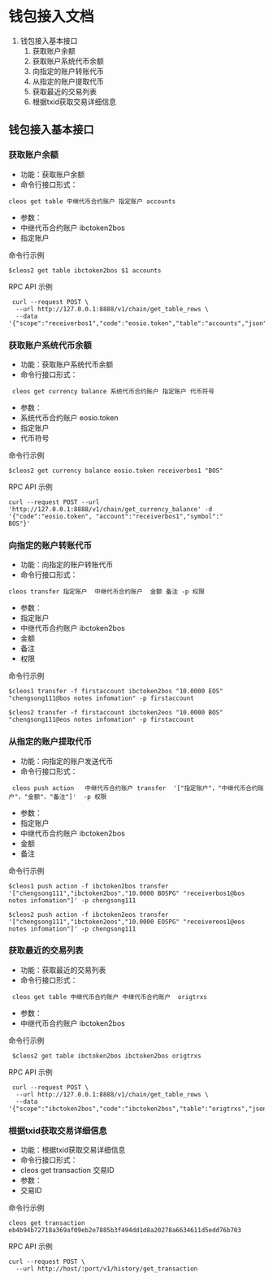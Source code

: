 

# 钱包接入文档

1. 钱包接入基本接口
	1. 	获取账户余额
	1. 	获取账户系统代币余额
	1. 	向指定的账户转账代币
	1. 	从指定的账户提取代币 
	1. 	获取最近的交易列表
	1. 	根据txid获取交易详细信息

## 钱包接入基本接口

### 获取账户余额
* 功能：获取账户余额
* 命令行接口形式：  
```
cleos get table 中继代币合约账户 指定账户 accounts
```
* 参数：
* 中继代币合约账户  ibctoken2bos
* 指定账户  

命令行示例

``` 
$cleos2 get table ibctoken2bos $1 accounts

```
  
RPC API 示例

```
 curl --request POST \
  --url http://127.0.0.1:8888/v1/chain/get_table_rows \
  --data '{"scope":"receiverbos1","code":"eosio.token","table":"accounts","json":"true"}'
```
### 获取账户系统代币余额

* 功能：获取账户系统代币余额
* 命令行接口形式：

```
 cleos get currency balance 系统代币合约账户 指定账户 代币符号
```
* 参数： 
* 系统代币合约账户  eosio.token 
* 指定账户 
* 代币符号

命令行示例

``` 
$cleos2 get currency balance eosio.token receiverbos1 "BOS"
```
  
RPC API 示例

``` 
curl --request POST --url 'http://127.0.0.1:8888/v1/chain/get_currency_balance' -d '{"code":"eosio.token", "account":"receiverbos1","symbol":"
BOS"}'
```

### 向指定的账户转账代币
* 功能：向指定的账户转账代币
* 命令行接口形式：

```  
cleos transfer 指定账户  中继代币合约账户  金额 备注 -p 权限
```
* 参数：
* 指定账户  
* 中继代币合约账户  ibctoken2bos
* 金额 
* 备注
* 权限

命令行示例

```
$cleos1 transfer -f firstaccount ibctoken2bos "10.0000 EOS" "chengsong111@bos notes infomation" -p firstaccount
    
$cleos2 transfer -f firstaccount ibctoken2eos "10.0000 BOS" "chengsong111@eos notes infomation" -p firstaccount
```
### 从指定的账户提取代币 

* 功能：向指定的账户发送代币
* 命令行接口形式：
``` 
 cleos push action   中继代币合约账户 transfer  '["指定账户"，"中继代币合约账户"，"金额"，"备注"]'  -p 权限
```
* 参数：
* 指定账户  
* 中继代币合约账户  ibctoken2bos
* 金额 
* 备注


命令行示例

```
$cleos1 push action -f ibctoken2bos transfer '["chengsong111","ibctoken2bos","10.0000 BOSPG" "receiverbos1@bos notes infomation"]' -p chengsong111

$cleos2 push action -f ibctoken2eos transfer '["chengsong111","ibctoken2eos","10.0000 EOSPG" "receivereos1@eos notes infomation"]' -p chengsong111
```
    
### 获取最近的交易列表

* 功能：获取最近的交易列表
* 命令行接口形式：
 
```
 cleos get table 中继代币合约账户 中继代币合约账户  origtrxs
```
* 参数：
* 中继代币合约账户  ibctoken2bos



命令行示例

```
 $cleos2 get table ibctoken2bos ibctoken2bos origtrxs
```
  
RPC API 示例
```
 curl --request POST \
  --url http://127.0.0.1:8888/v1/chain/get_table_rows \
  --data '{"scope":"ibctoken2bos","code":"ibctoken2bos","table":"origtrxs","json":"true"}'
```

### 根据txid获取交易详细信息
* 功能：根据txid获取交易详细信息
* 命令行接口形式：
* cleos get transaction   交易ID
* 参数：
* 交易ID

命令行示例

```
cleos get transaction eb4b94b72718a369af09eb2e7885b3f494dd1d8a20278a6634611d5edd76b703
```
RPC API 示例

```
curl --request POST \
  --url http://host/:port/v1/history/get_transaction
```




